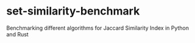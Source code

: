 # set-similarity-benchmark
Benchmarking different algorithms for Jaccard Similarity Index in Python and Rust
